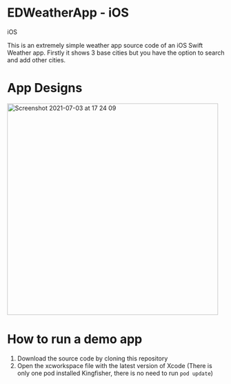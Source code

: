 # EDWeatherApp - iOS
iOS


This is an extremely simple weather app source code of an iOS Swift Weather app. Firstly it shows 3 base cities but you have the option to search and add other cities. 

# App Designs
<img width="489" alt="Screenshot 2021-07-03 at 17 24 09" src="https://user-images.githubusercontent.com/24867283/124359059-8fd50300-dc23-11eb-9994-64bf7ad247dd.png">


# How to run a demo app

1. Download the source code by cloning this repository
2. Open the xcworkspace file with the latest version of Xcode
(There is only one pod installed Kingfisher, there is no need to run `pod update`)
